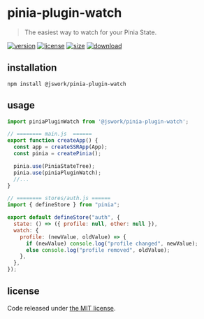 # pinia-plugin-watch
> The easiest way to watch for your Pinia State.

[![version][version-image]][version-url]
[![license][license-image]][license-url]
[![size][size-image]][size-url]
[![download][download-image]][download-url]

## installation
```shell
npm install @jswork/pinia-plugin-watch
```

## usage
```js
import piniaPluginWatch from '@jswork/pinia-plugin-watch';

// ======== main.js  ======
export function createApp() {
  const app = createSSRApp(App);
  const pinia = createPinia();

  pinia.use(PiniaStateTree);
  pinia.use(piniaPluginWatch);
  //...
}

// ======== stores/auth.js ======
import { defineStore } from "pinia";

export default defineStore("auth", {
  state: () => ({ profile: null, other: null }),
  watch: {
    profile: (newValue, oldValue) => {
      if (newValue) console.log("profile changed", newValue);
      else console.log("profile removed", oldValue);
    },
  },
});
```

## license
Code released under [the MIT license](https://github.com/afeiship/pinia-plugin-watch/blob/master/LICENSE.txt).

[version-image]: https://img.shields.io/npm/v/@jswork/pinia-plugin-watch
[version-url]: https://npmjs.org/package/@jswork/pinia-plugin-watch

[license-image]: https://img.shields.io/npm/l/@jswork/pinia-plugin-watch
[license-url]: https://github.com/afeiship/pinia-plugin-watch/blob/master/LICENSE.txt

[size-image]: https://img.shields.io/bundlephobia/minzip/@jswork/pinia-plugin-watch
[size-url]: https://github.com/afeiship/pinia-plugin-watch/blob/master/dist/pinia-plugin-watch.min.js

[download-image]: https://img.shields.io/npm/dm/@jswork/pinia-plugin-watch
[download-url]: https://www.npmjs.com/package/@jswork/pinia-plugin-watch
